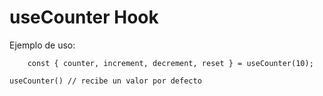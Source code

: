 # useCounter Hook

Ejemplo de uso:
```
    const { counter, increment, decrement, reset } = useCounter(10);
```
```
useCounter() // recibe un valor por defecto
```